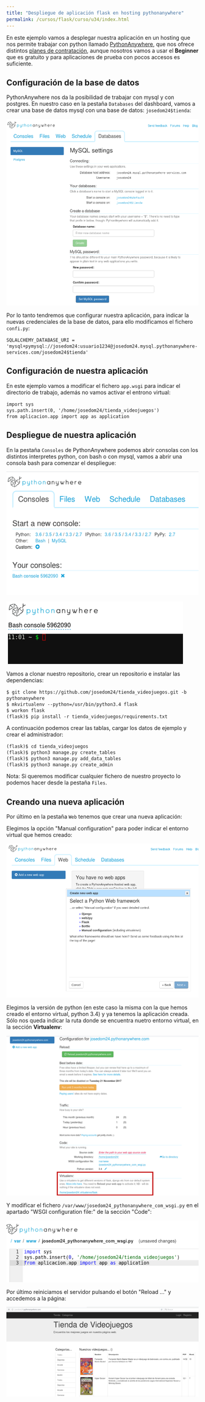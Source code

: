 ```yaml
---
title: "Despliegue de aplicación flask en hosting pythonanywhere"
permalink: /cursos/flask/curso/u34/index.html
---
```


En este ejemplo vamos a desplegar nuestra aplicación en un hosting que nos permite trabajar con python llamado [PythonAnywhere](https://www.pythonanywhere.com/), que nos ofrece distintos [planes de contratación](https://www.pythonanywhere.com/pricing/), aunque nosotros vamos a usar el **Beginner** que es gratuito y para aplicaciones de prueba con pocos accesos es suficiente.

## Configuración de la base de datos

PythonAnywhere nos da la posibilidad de trabajar con mysql y con postgres. En nuestro caso en la pestaña `Databases` del dashboard, vamos a crear una base de datos mysql con una base de datos: `josedom24$tienda`:

![bd](img/bd.png)

Por lo tanto tendremos que configurar nuestra aplicación, para indicar la nuevas credenciales de la base de datos, para ello modificamos el fichero `confi.py`:

	SQLALCHEMY_DATABASE_URI = 'mysql+pymysql://josedom24:usuario1234@josedom24.mysql.pythonanywhere-services.com/josedom24$tienda'

## Configuración de nuestra aplicación

En este ejemplo vamos a modificar el fichero `app.wsgi` para indicar el directorio de trabajo, además no vamos activar el entrono virtual:

	import sys
	sys.path.insert(0, '/home/josedom24/tienda_videojuegos')
	from aplicacion.app import app as application

## Despliegue de nuestra aplicación

En la pestaña `Consoles` de PythonAnywhere podemos abrir consolas con los distintos interpretes python, con bash o con mysql, vamos a abrir una consola bash para comenzar el despliegue:

![consoles](img/consoles.png)

![consoles2](img/consoles2.png)

Vamos a clonar nuestro repositorio, crear un repositorio e instalar las dependencias:

	$ git clone https://github.com/josedom24/tienda_videojuegos.git -b pythonanywhere
	$ mkvirtualenv --python=/usr/bin/python3.4 flask
	$ workon flask
	(flask)$ pip install -r tienda_videojuegos/requirements.txt

A continuación podemos crear las tablas, cargar los datos de ejemplo y crear el administrador:

	(flask)$ cd tienda_videojuegos
	(flask)$ python3 manage.py create_tables
	(flask)$ python3 manage.py add_data_tables
	(flask)$ python3 manage.py create_admin

Nota: Si queremos modificar cualquier fichero de nuestro proyecto lo podemos hacer desde la pestaña `Files`.

## Creando una nueva aplicación

Por último en la pestaña `Web` tenemos que crear una nueva aplicación:

Elegimos la opción "Manual configuration" para poder indicar el entorno virtual que hemos creado:

![web1](img/web1.png)

Elegimos la versión de python (en este caso la misma con la que hemos creado el entorno virtual, python 3.4) y ya tenemos la aplicación creada. Sólo nos queda indicar la ruta donde se encuentra nuetro entorno virtual, en la sección **Virtualenv**:

![web2](img/web2.png)

Y modificar el fichero ` /var/www/josedom24_pythonanywhere_com_wsgi.py
` en el apartado "WSGI configuration file:" de la sección "Code":

![web3](img/web3.png)

Por último reiniciamos el servidor pulsando el botón "Reload ..." y accedemos a la página:

![web4](img/web4.png)